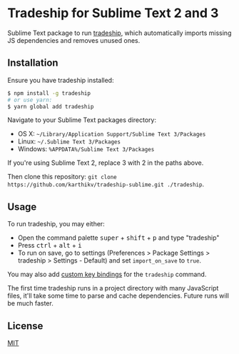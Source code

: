 # Tradeship for Sublime Text 2 and 3
Sublime Text package to run [tradeship](https://github.com/karthikv/tradeship),
which automatically imports missing JS dependencies and removes unused ones.

## Installation
Ensure you have tradeship installed:

```sh
$ npm install -g tradeship
# or use yarn:
$ yarn global add tradeship
```

Navigate to your Sublime Text packages directory:

- OS X: `~/Library/Application Support/Sublime Text 3/Packages`
- Linux: `~/.Sublime Text 3/Packages`
- Windows: `%APPDATA%/Sublime Text 3/Packages`

If you're using Sublime Text 2, replace 3 with 2 in the paths above.

Then clone this repository:
`git clone https://github.com/karthikv/tradeship-sublime.git ./tradeship`.

## Usage
To run tradeship, you may either:

- Open the command palette <kbd>super</kbd> + <kbd>shift</kbd> + <kbd>p</kbd>
  and type "tradeship"
- Press <kbd>ctrl</kbd> + <kbd>alt</kbd> + <kbd>i</kbd>
- To run on save, go to settings (Preferences > Package Settings > tradeship >
  Settings - Default) and set `import_on_save` to `true`.

You may also add
[custom key bindings](https://www.sublimetext.com/docs/3/settings.html)
for the `tradeship` command.

The first time tradeship runs in a project directory with many JavaScript files,
it'll take some time to parse and cache dependencies. Future runs will be much
faster.

## License
[MIT](LICENSE.md)
